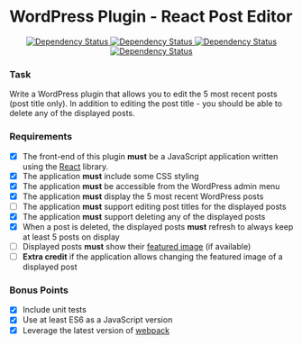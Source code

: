# WordPress Plugin - React Post Editor

<div align='center'>
<!-- Build status -->
<a href='https://circleci.com/gh/bhefty/wp-react-post-edit' target='_blank'>
  <img src='https://circleci.com/gh/bhefty/wp-react-post-edit.svg?style=shield' alt='Dependency Status' />
</a>
<!-- Test coverage -->
<a href='https://coveralls.io/github/bhefty/wp-react-post-edit?branch=master' target='_blank'>
  <img src='https://coveralls.io/repos/github/bhefty/wp-react-post-edit/badge.svg?branch=master' alt='Dependency Status' />
</a>
<!-- depedency status -->
<a href='https://david-dm.org/bhefty/wp-react-post-edit' target='_blank'>
  <img src='https://david-dm.org/bhefty/wp-react-post-edit/status.svg' alt='Dependency Status' />
</a>
<!-- devDepedency status -->
<a href='https://david-dm.org/bhefty/wp-react-post-edit?type=dev' target='_blank'>
  <img src='https://david-dm.org/bhefty/wp-react-post-edit/dev-status.svg' alt='Dependency Status' />
</a>
</div>

### Task
Write a WordPress plugin that allows you to edit the 5 most recent posts (post title only). In addition to editing the post title - you should be able to delete any of the displayed posts.

### Requirements
- [x] The front-end of this plugin **must** be a JavaScript application written using the [React](https://facebook.github.io/react/) library.
- [x] The application **must** include some CSS styling
- [x] The application **must** be accessible from the WordPress admin menu
- [x] The application **must** display the 5 most recent WordPress posts
- [ ] The application **must** support editing post titles for the displayed posts
- [x] The application **must** support deleting any of the displayed posts
- [x] When a post is deleted, the displayed posts **must** refresh to always keep at least 5 posts on display
- [ ] Displayed posts **must** show their [featured image](http://www.wpbeginner.com/beginners-guide/how-to-add-featured-image-or-post-thumbnails-in-wordpress/) (if available)
- [ ] **Extra credit** if the application allows changing the featured image of a displayed post

### Bonus Points
- [x] Include unit tests
- [x] Use at least ES6 as a JavaScript version
- [x] Leverage the latest version of [webpack](https://webpack.js.org/)